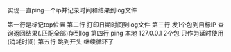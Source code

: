 实现一直ping一个ip并记录时间和结果到log文件


第一行是标记top位置
第二行 打印日期时间到log文件
第三行 发1个包到目标IP 查询返回结果(.匹配全部)存到log
第四行 ping 本地 127.0.0.1 2个包 只作为延时使用(消耗时间)
第五行 跳到开头 继续循环了
